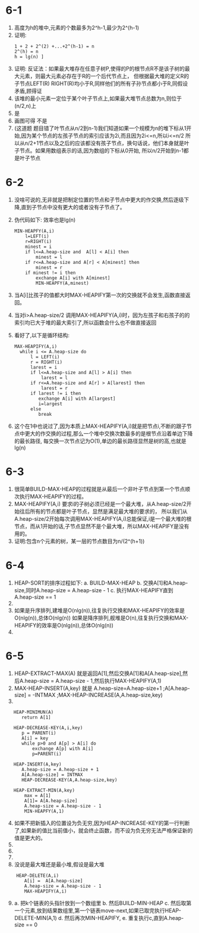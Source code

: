 # 6-1
1. 高度为h的堆中,元素的个数最多为2^h-1,最少为2^(h-1)
2. 证明:
    ```
    1 + 2 + 2^(2) +...+2^(h-1) = n
    2^(h) = n
    h = lg(n) ]
    ```
3. 证明:
反证法：如果最大堆存在任意子树P,使得的P的根节点R不是该子树的最大元素，则最大元素必存在于R的一个后代节点上，
但根据最大堆的定义R的子节点LEFT(R) RIGHT(R)均小于R,同样他们的所有子孙节点都小于R,同假设矛盾,顾得证
4. 该堆的最小元素一定位于某个叶子节点上,如果最大堆节点总数为n,则位于(n/2,n)上
5. 是
6. 画图可得 不是
7. (这道题 题目错了叶节点从n/2到n-1)我们知道如果一个规模为n的堆下标从1开始,因为某个节点的左孩子节点的索引应该为2i,而且因为2i<=n,所以i<=n/2
所以从n/2+1节点以及之后的应该都没有孩子节点，换句话说，他们本身就是叶子节点。如果用数组表示的话,因为数组的下标从0开始,
所以n/2开始到n-1都是叶子节点

# 6-2
1. 没啥可说的,无非就是把制定位置的节点和子节点中更大的作交换,然后逐级下降,直到子节点中没有更大的或者没有子节点了。
2. 伪代码如下: 效率也是lg(n)
    ```
    MIN-HEAPFY(A,i)
        l=LEFT(i)
        r=RIGHT(i)
        minest = i
        if l<=A.heap-size and  A[l] < A[i] then
            minest = l
        if r<=A.heap-size and A[r] < A[minest] then
            minest = r
        if minest != i then
            exchange A[i] with A[minest]
            MIN-HEAPFY(A,minest)
    ```

3. 当A[i]比孩子的值都大时MAX-HEAPIFY第一次的交换就不会发生,函数直接返回。
4. 当对i>A.heap-size/2 调用MAX-HEAPIFY(A,i)时，因为左孩子和右孩子的的索引均已大于堆的最大索引了,所以函数会什么也不做直接返回
5. 看好了,以下是循环结构:
   ```
   MAX-HEAPIFY(A,i)
     while i <= A.heap-size do
         l = LEFT(i)
         r = RIGHT(i)
         larest = i
         if l<=A.heap-size and A[l] > A[i] then
             larest = l
         if r<=A.heap-size and A[r] > A[larest] then
             larest = r
         if larest != i then
            exchange A[i] with A[largest]
            i=largest
         else
            break
    ```


6. 这个在1中也说过了,因为本质上MAX-HEAPIFY(A,i)就是把节点i,不断的跟子节点中更大的作交换的过程,那么一个堆中交换次数最多的是根节点沿着单边下降的最长路径,
每交换一次节点记为O(1),单边的最长路径显然是树的高,也就是lg(n)

# 6-3
1. 很简单BUILD-MAX-HEAP的过程就是从最后一个非叶子节点到第一个节点顺次执行MAX-HEAPIFY的过程。
2. MAX-HEAPIFY(A,i) 要求i的子树必须已经是一个最大堆，从A.heap-size/2开始往后所有的节点都是叶子节点，显然是满足最大堆的要求的，
所以我们从A.heap-size/2开始每次调用MAX-HEAPIFY(A,i)总能保证,i是一个最大堆的根节点，而从1开始的话,子节点显然不是个最大堆，所以MAX-HEAPIFY是没有用的。
3. 证明:包含n个元素的树，某一层的节点数目为n/(2^(h+1))


# 6-4
1. HEAP-SORT的排序过程如下:
   a. BUILD-MAX-HEAP
   b. 交换A[1]和A.heap-size,同时A.heap-size = A.heap-size - 1
   c. 执行MAX-HEAPIFY直到A.heap-size == 1
2.
3. 如果是升序排列,建堆是O(nlg(n)),往复执行交换和MAX-HEAPIFY的效率是O(nlg(n)),总体O(nlg(n))
   如果是降序排列,舰堆是O(n),往复执行交换和MAX-HEAPIFY的效率是O(nlg(n)),总体O(nlg(n))
4.

# 6-5
1. HEAP-EXTRACT-MAX(A) 就是返回A[1],然后交换A[1]和A[A.heap-size],然后A.heap-size = A.heap-size - 1,然后执行MAX-HEAPIFY(A,1)
2. MAX-HEAP-INSERT(A,key) 就是 A.heap-size=A.heap-size+1 ;A[A.heap-size] = -INTMAX ;MAX-HEAP-INCREASE(A,A.heap-size,key)
3.
```
   HEAP-MINIMUN(A)
      return A[1]

   HEAP-DECREASE-KEY(A,i,key)
      p = PARENT(i)
      A[i] = key
      while p>0 and A[p] > A[i] do
          exchange A[p] with A[i]
          p=PARENT(i)

   HEAP-INSERT(A,key)
      A.heap-size = A.heap-size + 1
      A[A.heap-size] = INTMAX
      HEAP-DECREASE-KEY(A,A.heap-size,key)

   HEAP-EXTRACT-MIN(A,key)
       max = A[1]
       A[1]= A[A.heap-size]
       A.heap-size = A.heap-size - 1
       MIN-HEAPFY(A,1)
  ```
 4. 如果不把新插入的位置设为负无穷,因为HEAP-INCREASE-KEY的第一行判断了,如果新的值比当前值小，就会终止函数，而不设为负无穷无法严格保证新的值是更大的。
 5.
 6.
 7.
 8. 没说是最大堆还是最小堆,假设是最大堆
```
    HEAP-DELETE(A,i)
       A[i] =  A[A.heap-size]
       A.heap-size = A.heap-size - 1
       MAX-HEAPIFY(A,i)
```
 9. a. 把k个链表的头指针放到一个数组里
    b. 然后BUILD-MIN-HEAP
    c. 然后取第一个元素,放到结果数组里,第一个链表move-next,如果已取完执行HEAP-DELETE-MIN(A,1)
    d. 然后再次MIN-HEAPIFY,
    e. 重复执行c,直到A.heap-size == 0

